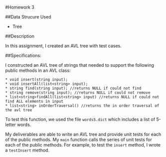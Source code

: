 #Homework 3

##Data Strucure Used
* Tree

##Description

In this assignment, I created an AVL tree with test cases.

##Specifications:

I constructed an AVL tree of strings that needed to support the following public methods in an AVL class:

```
* void insert(string input);
* void insertAll(list<string> input);
* string find(string input); //returns NULL if could not find
* string remove(string input); //returns NULL if could not remove
* list<string>findAll(list<string> input) //returns NULL if could not find ALL elements in input
* list<string> inOrderTraversal() //returns the in order traversal of the avl tree
```

To test this function, we used the file `words5.dict` which includes a list of 5-letter words.

My deliverables are able to write an AVL tree and provide unit tests for each of the public methods. My `main` function calls the series of unit tests for each of the public methods. For example, to test the `insert` method, I wrote a `testInsert` method.
